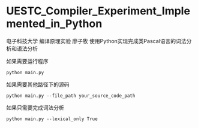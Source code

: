 # UESTC_Compiler_Experiment_Implemented_in_Python

电子科技大学 编译原理实验 廖子牧
使用Python实现完成类Pascal语言的词法分析和语法分析


如果需要运行程序
```angular2html
python main.py
```

如果需要其他路径下的源码
```angular2html
python main.py --file_path your_source_code_path
```

如果只需要完成词法分析
```angular2html
python main.py --lexical_only True
```
